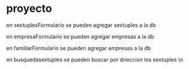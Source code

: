 # proyecto

en sextuplesFormulario se pueden agregar sextuples a la db 

en empresaFormulario se pueden agregar empresas a la db 

en familiarFormulario se pueden agregar empresas a la db 

en busquedasextuples se pueden buscar por direccion los sextuples \n
